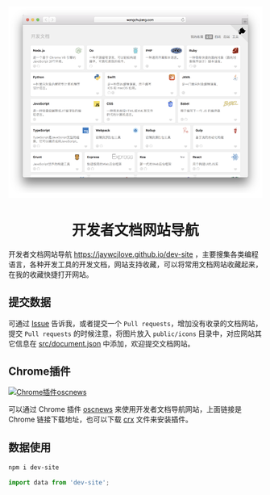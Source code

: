 
<div align="center">
  <a href="https://jaywcjlove.github.io/dev-site">
    <img src="./home.png">
  </a>
  <h1>开发者文档网站导航</h1>
</div>

开发者文档网站导航 https://jaywcjlove.github.io/dev-site ，主要搜集各类编程语言，各种开发工具的开发文档，网站支持收藏，可以将常用文档网站收藏起来，在我的收藏快捷打开网站。

## 提交数据

可通过 [Issue](https://github.com/jaywcjlove/dev-site/issues) 告诉我，或者提交一个 `Pull requests`，增加没有收录的文档网站，提交 `Pull requests` 的时候注意，将图片放入 `public/icons` 目录中，对应网站其它信息在 [src/document.json](./src/document.json) 中添加，欢迎提交文档网站。

## Chrome插件

[![Chrome插件oscnews](http://jaywcjlove.github.io/sb/download/chrome-web-store.svg)](https://chrome.google.com/webstore/detail/oscnews/iheapfheanfjcemgneblljhaebonakbg)

可以通过 Chrome 插件 [oscnews](https://github.com/jaywcjlove/oscnews) 来使用开发者文档导航网站，上面链接是 Chrome 链接下载地址，也可以下载 [crx](https://github.com/jaywcjlove/oscnews/releases) 文件来安装插件。

## 数据使用

```
npm i dev-site
```

```js
import data from 'dev-site';
```